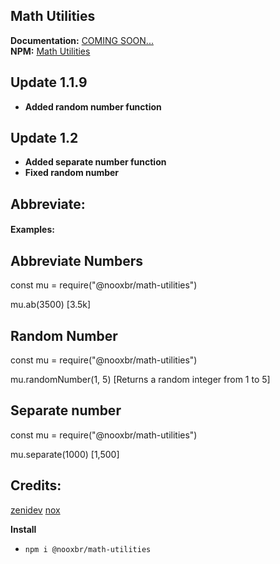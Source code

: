 ## Math Utilities


**Documentation:** [COMING SOON...]() <br>
**NPM:** [Math Utilities](https://www.npmjs.com/package/@nooxbr/math-utilities)


## Update 1.1.9

- **Added random number function**

## Update 1.2
- **Added separate number function**
- **Fixed random number**


## Abbreviate:

#### Examples:

## Abbreviate Numbers
const mu = require("@nooxbr/math-utilities")

mu.ab(3500) [3.5k]

## Random Number
const mu = require("@nooxbr/math-utilities")

mu.randomNumber(1, 5) [Returns a random integer from 1 to 5]

## Separate number
const mu = require("@nooxbr/math-utilities")

mu.separate(1000) [1,500]


## Credits:
[zenidev](https://www.npmjs.com/~zenidev)
[nox](https://www.npmjs.com/~nooxbr)


**Install**
- `npm i @nooxbr/math-utilities`